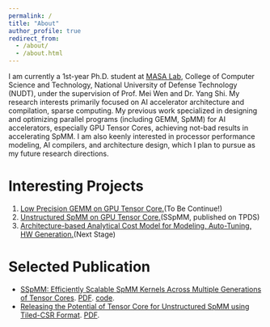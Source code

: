 ```yaml
---
permalink: /
title: "About"
author_profile: true
redirect_from: 
  - /about/
  - /about.html
---
```


I am currently a 1st-year Ph.D. student at [MASA Lab](https://github.com/masa-laboratory), College of Computer Science and Technology, National University of Defense Technology (NUDT), under the supervision of Prof. Mei Wen and Dr. Yang Shi. My research interests primarily focused on AI accelerator architecture and compilation, sparse computing. 
My previous work specialized in designing and optimizing parallel programs (including GEMM, SpMM) for AI accelerators, especially GPU Tensor Cores, achieving not-bad results in accelerating SpMM. I am also keenly interested in processor performance modeling, AI compilers, and architecture design, which I plan to pursue as my future research directions.

Interesting Projects
======
1. [Low Precision GEMM on GPU Tensor Core.](https://github.com/xuezy-mmi/Tensor-Core-FP8)(To Be Continue!)
2. [Unstructured SpMM on GPU Tensor Core.](https://github.com/xuezy-mmi/SSpMM)(SSpMM, published on TPDS)
3. [Architecture-based Analytical Cost Model for Modeling, Auto-Tuning, HW Generation.](https://github.com/xuezy-mmi/analytical_cost_model)(Next Stage)

Selected Publication
======
- [SSpMM: Efficiently Scalable SpMM Kernels Across Multiple Generations of Tensor Cores](https://ieeexplore.ieee.org/document/11189050).
  [PDF](http://xuezy-mmi.github.io/files/2025-TPDS-SSpMM.pdf). [code](https://github.com/xuezy-mmi/SSpMM).
- [Releasing the Potential of Tensor Core for Unstructured SpMM using Tiled-CSR Format](https://ieeexplore.ieee.org/document/10361013).
  [PDF](http://xuezy-mmi.github.io/files/2023-ICCD-Releasing.pdf).

